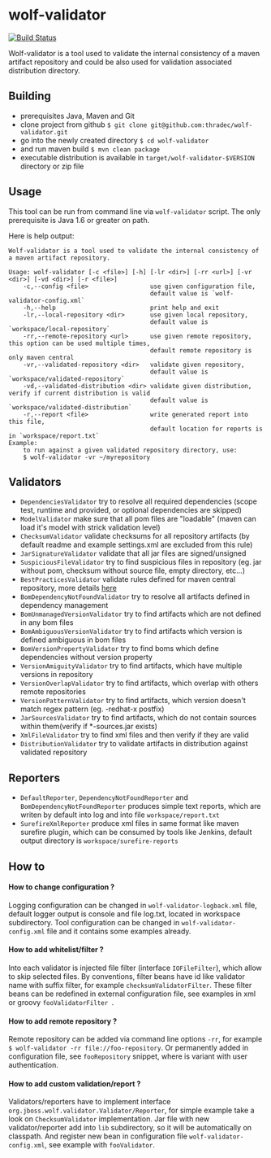 wolf-validator
==============

[![Build Status](https://travis-ci.org/thradec/wolf-validator.png)](https://travis-ci.org/thradec/wolf-validator)


Wolf-validator is a tool used to validate the internal consistency of a maven artifact repository and could be also used for validation associated distribution directory.


Building
--------

- prerequisites Java, Maven and Git
- clone project from github `$ git clone git@github.com:thradec/wolf-validator.git`
- go into the newly created directory `$ cd wolf-validator`
- and run maven build `$ mvn clean package`
- executable distribution is available in `target/wolf-validator-$VERSION` directory or zip file


Usage
-----

This tool can be run from command line via `wolf-validator` script. The only prerequisite is Java 1.6 or greater on path.

Here is help output: 


    Wolf-validator is a tool used to validate the internal consistency of a maven artifact repository.
    
    Usage: wolf-validator [-c <file>] [-h] [-lr <dir>] [-rr <url>] [-vr <dir>] [-vd <dir>] [-r <file>]
        -c,--config <file>                 use given configuration file,
                                           default value is `wolf-validator-config.xml`
        -h,--help                          print help and exit
        -lr,--local-repository <dir>       use given local repository,
                                           default value is `workspace/local-repository`
        -rr,--remote-repository <url>      use given remote repository, this option can be used multiple times,
                                           default remote repository is only maven central
        -vr,--validated-repository <dir>   validate given repository,
                                           default value is `workspace/validated-repository`
        -vd,--validated-distribution <dir> validate given distribution, verify if current distribution is valid
                                           default value is `workspace/validated-distribution`
        -r,--report <file>                 write generated report into this file,
                                           default location for reports is in `workspace/report.txt`                                           
    Example: 
        to run against a given validated repository directory, use: 
        $ wolf-validator -vr ~/myrepository


Validators
----------

- `DependenciesValidator` try to resolve all required dependencies (scope test, runtime and provided, or optional dependencies are skipped)
- `ModelValidator` make sure that all pom files are "loadable" (maven can load it's model with strick validation level)
- `ChecksumValidator` validate checksums for all repository artifacts (by default  readme and example settings.xml are excluded from this rule)
- `JarSignatureValidator` validate that all jar files are signed/unsigned
- `SuspiciousFileValidator` try to find suspicious files in repository (eg. jar without pom, checksum without source file, empty directory, etc...)
- `BestPracticesValidator` validate rules defined for maven central repository, more details [here](https://docs.sonatype.org/display/Repository/Central+Sync+Requirements)
- `BomDependencyNotFoundValidator` try to resolve all artifacts defined in dependency management
- `BomUnmanagedVersionValidator` try to find artifacts which are not defined in any bom files
- `BomAmbiguousVersionValidator` try to find artifacts which version is defined ambiguous in bom files
- `BomVersionPropertyValidator` try to find boms which define dependencies without version property
- `VersionAmiguityValidator` try to find artifacts, which have multiple versions in repository
- `VersionOverlapValidator` try to find artifacts, which overlap with others remote repositories
- `VersionPatternValidator` try to find artifacts, which version doesn't match regex pattern (eg. -redhat-x postfix)
- `JarSourcesValidator` try to find artifacts, which do not contain sources within them(verify if *-sources.jar exists)
- `XmlFileValidator` try to find xml files and then verify if they are valid
- `DistributionValidator` try to validate artifacts in distribution against validated repository


Reporters
---------

- `DefaultReporter`, `DependencyNotFoundReporter` and `BomDependencyNotFoundReporter` produces simple text reports, which are writen by default into log and into file `workspace/report.txt`
- `SurefireXmlReporter` produce xml files in same format like maven surefire plugin, which can be consumed by tools like Jenkins, default output directory is `workspace/surefire-reports`


How to
------

#### How to change configuration ?

Logging configuration can be changed in `wolf-validator-logback.xml` file, default logger output is console and file log.txt, located in workspace subdirectory.
Tool configuration can be changed in `wolf-validator-config.xml` file and it contains some examples already.


#### How to add whitelist/filter ?

Into each validator is injected file filter (interface `IOFileFilter`), which allow to skip selected files. 
By conventions, filter beans have id like validator name with suffix filter, for example `checksumValidatorFilter`. 
These filter beans can be redefined in external configuration file, see examples in xml or groovy `fooValidatorFilter `.


#### How to add remote repository ?

Remote repository can be added via command line options `-rr`, for example `$ wolf-validator -rr file://foo-repository`. 
Or permanently added in configuration file, see `fooRepository` snippet, where is variant with user authentication.


#### How to add custom validation/report ?

Validators/reporters have to implement interface `org.jboss.wolf.validator.Validator/Reporter`, 
for simple example take a look on `ChecksumValidator` implementation. 
Jar file with new validator/reporter add into `lib` subdirectory, so it will be automatically on classpath.
And register new bean in configuration file `wolf-validator-config.xml`, see example with `fooValidator`.        
